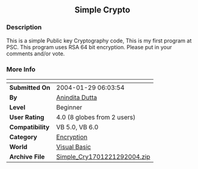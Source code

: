 ﻿<div align="center">

## Simple Crypto


</div>

### Description

This is a simple Public key Cryptography code, This is my first program at PSC. This program uses RSA 64 bit encryption. Please put in your comments and/or vote.
 
### More Info
 


<span>             |<span>
---                |---
**Submitted On**   |2004-01-29 06:03:54
**By**             |[Anindita Dutta](https://github.com/Planet-Source-Code/PSCIndex/blob/master/ByAuthor/anindita-dutta.md)
**Level**          |Beginner
**User Rating**    |4.0 (8 globes from 2 users)
**Compatibility**  |VB 5\.0, VB 6\.0
**Category**       |[Encryption](https://github.com/Planet-Source-Code/PSCIndex/blob/master/ByCategory/encryption__1-48.md)
**World**          |[Visual Basic](https://github.com/Planet-Source-Code/PSCIndex/blob/master/ByWorld/visual-basic.md)
**Archive File**   |[Simple\_Cry1701221292004\.zip](https://github.com/Planet-Source-Code/anindita-dutta-simple-crypto__1-51343/archive/master.zip)








